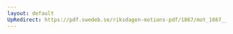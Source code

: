 ```yaml
---
layout: default
UpRedirect: https://pdf.swedeb.se/riksdagen-motions-pdf/1867/mot_1867__fk__00010/mot_1867__fk__00010_001.pdf
---
```

